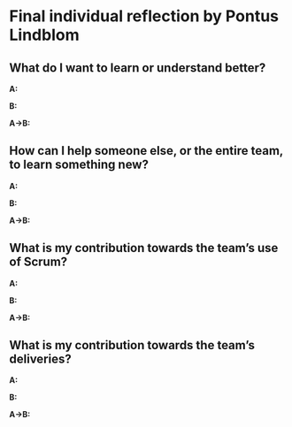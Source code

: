 # Final individual reflection by Pontus Lindblom

## What do I want to learn or understand better?
**A:** 

**B:** 

**A->B:** 

## How can I help someone else, or the entire team, to learn something new?
**A:** 

**B:** 

**A->B:** 

## What is my contribution towards the team’s use of Scrum?
**A:** 

**B:** 

**A->B:** 

## What is my contribution towards the team’s deliveries?
**A:** 

**B:** 

**A->B:** 
